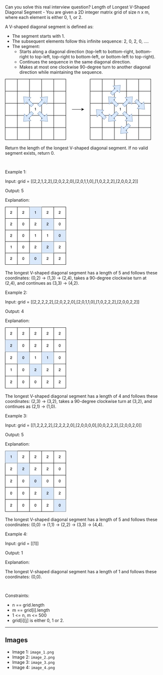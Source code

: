 Can you solve this real interview question? Length of Longest V-Shaped Diagonal Segment - You are given a 2D integer matrix grid of size n x m, where each element is either 0, 1, or 2.

A V-shaped diagonal segment is defined as:

 * The segment starts with 1.
 * The subsequent elements follow this infinite sequence: 2, 0, 2, 0, ....
 * The segment:
   * Starts along a diagonal direction (top-left to bottom-right, bottom-right to top-left, top-right to bottom-left, or bottom-left to top-right).
   * Continues the sequence in the same diagonal direction.
   * Makes at most one clockwise 90-degree turn to another diagonal direction while maintaining the sequence.

![Example 1](./image_1.png)

Return the length of the longest V-shaped diagonal segment. If no valid segment exists, return 0.

 

Example 1:

Input: grid = [[2,2,1,2,2],[2,0,2,2,0],[2,0,1,1,0],[1,0,2,2,2],[2,0,0,2,2]]

Output: 5

Explanation:

![Example 2](./image_2.png)

The longest V-shaped diagonal segment has a length of 5 and follows these coordinates: (0,2) → (1,3) → (2,4), takes a 90-degree clockwise turn at (2,4), and continues as (3,3) → (4,2).

Example 2:

Input: grid = [[2,2,2,2,2],[2,0,2,2,0],[2,0,1,1,0],[1,0,2,2,2],[2,0,0,2,2]]

Output: 4

Explanation:

![Example 3](./image_3.png)

The longest V-shaped diagonal segment has a length of 4 and follows these coordinates: (2,3) → (3,2), takes a 90-degree clockwise turn at (3,2), and continues as (2,1) → (1,0).

Example 3:

Input: grid = [[1,2,2,2,2],[2,2,2,2,0],[2,0,0,0,0],[0,0,2,2,2],[2,0,0,2,0]]

Output: 5

Explanation:

![Example 4](./image_4.png)

The longest V-shaped diagonal segment has a length of 5 and follows these coordinates: (0,0) → (1,1) → (2,2) → (3,3) → (4,4).

Example 4:

Input: grid = [[1]]

Output: 1

Explanation:

The longest V-shaped diagonal segment has a length of 1 and follows these coordinates: (0,0).

 

Constraints:

 * n == grid.length
 * m == grid[i].length
 * 1 <= n, m <= 500
 * grid[i][j] is either 0, 1 or 2.

---

## Images

- Image 1: `image_1.png`
- Image 2: `image_2.png`
- Image 3: `image_3.png`
- Image 4: `image_4.png`
